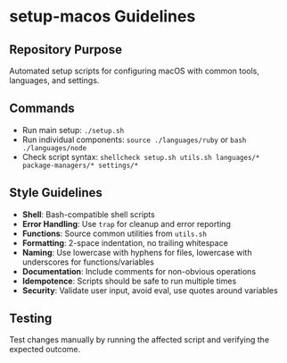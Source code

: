 # setup-macos Guidelines

## Repository Purpose
Automated setup scripts for configuring macOS with common tools, languages, and settings.

## Commands
- Run main setup: `./setup.sh`
- Run individual components: `source ./languages/ruby` or `bash ./languages/node`
- Check script syntax: `shellcheck setup.sh utils.sh languages/* package-managers/* settings/*`

## Style Guidelines
- **Shell**: Bash-compatible shell scripts
- **Error Handling**: Use `trap` for cleanup and error reporting
- **Functions**: Source common utilities from `utils.sh`
- **Formatting**: 2-space indentation, no trailing whitespace
- **Naming**: Use lowercase with hyphens for files, lowercase with underscores for functions/variables
- **Documentation**: Include comments for non-obvious operations
- **Idempotence**: Scripts should be safe to run multiple times
- **Security**: Validate user input, avoid eval, use quotes around variables

## Testing
Test changes manually by running the affected script and verifying the expected outcome.